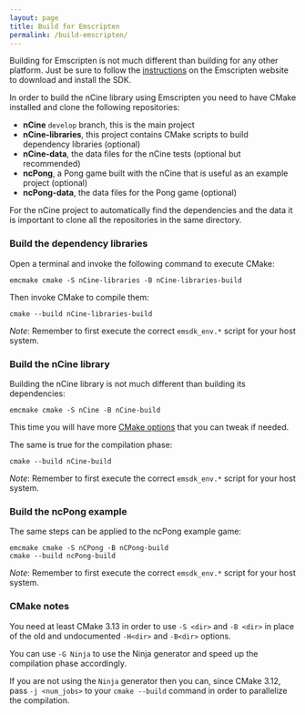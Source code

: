 ```yaml
---
layout: page
title: Build for Emscripten
permalink: /build-emscripten/
---
```


Building for Emscripten is not much different than building for any other platform.
Just be sure to follow the [instructions](https://emscripten.org/docs/getting_started/downloads.html) on the Emscripten website to download and install the SDK.

In order to build the nCine library using Emscripten you need to have CMake installed and clone the following repositories:

- **nCine** `develop` branch, this is the main project
- **nCine-libraries**, this project contains CMake scripts to build dependency libraries (optional)
- **nCine-data**, the data files for the nCine tests (optional but recommended)
- **ncPong**, a Pong game built with the nCine that is useful as an example project (optional)
- **ncPong-data**, the data files for the Pong game (optional)

For the nCine project to automatically find the dependencies and the data it is important to clone all the repositories in the same directory.

### Build the dependency libraries
Open a terminal and invoke the following command to execute CMake:

    emcmake cmake -S nCine-libraries -B nCine-libraries-build

Then invoke CMake to compile them:

    cmake --build nCine-libraries-build

*Note*: Remember to first execute the correct `emsdk_env.*` script for your host system.

### Build the nCine library
Building the nCine library is not much different than building its dependencies:

    emcmake cmake -S nCine -B nCine-build

This time you will have more [CMake options](/cmake-options) that you can tweak if needed.

The same is true for the compilation phase:

    cmake --build nCine-build

*Note*: Remember to first execute the correct `emsdk_env.*` script for your host system.

### Build the ncPong example
The same steps can be applied to the ncPong example game:

    emcmake cmake -S nCPong -B nCPong-build
    cmake --build ncPong-build

*Note*: Remember to first execute the correct `emsdk_env.*` script for your host system.

### CMake notes
You need at least CMake 3.13 in order to use `-S <dir>` and `-B <dir>` in place of the old and undocumented `-H<dir>` and `-B<dir>` options.

You can use `-G Ninja` to use the Ninja generator and speed up the compilation phase accordingly.

If you are not using the `Ninja` generator then you can, since CMake 3.12, pass `-j <num_jobs>` to your `cmake --build` command in order to parallelize the compilation.
